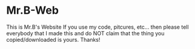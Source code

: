 # Mr.B-Web
This is Mr.B's Website
If you use my code, pitcures, etc... then please tell everybody that I made this and do NOT claim that the thing you copied/downloaded is yours.
Thanks!
